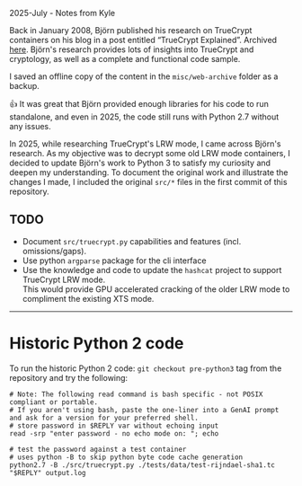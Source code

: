2025-July - Notes from Kyle

Back in January 2008, Björn published his research on TrueCrypt containers on his blog in a post entitled “TrueCrypt Explained”. Archived [here](https://web.archive.org/web/20241205141842/http://blog.bjrn.se/2008/01/truecrypt-explained.html). Björn's research provides lots of insights into TrueCrypt and cryptology, as well as a complete and functional code sample.

I saved an offline copy of the content in the `misc/web-archive` folder as a backup.

👍 It was great that Björn provided enough libraries for his code to run standalone, and even in 2025, the code still runs with Python 2.7 without any issues.

In 2025, while researching TrueCrypt's LRW mode, I came across Björn's research. As my objective was to decrypt some old LRW mode containers, I decided to update Björn's work to Python 3 to satisfy my curiosity and deepen my understanding. To document the original work and illustrate the changes I made, I included the original `src/*` files in the first commit of this repository.

## TODO
- Document `src/truecrypt.py` capabilities and features (incl. omissions/gaps).
- Use python `argparse` package for the cli interface
- Use the knowledge and code to update the `hashcat` project to support TrueCrypt LRW mode.  
  This would provide GPU accelerated cracking of the older LRW mode to compliment the existing XTS mode.

---
# Historic Python 2 code

To run the historic Python 2 code: `git checkout pre-python3` tag from the repository and try the following:

```
# Note: The following read command is bash specific - not POSIX compliant or portable.
# If you aren't using bash, paste the one-liner into a GenAI prompt and ask for a version for your preferred shell.
# store password in $REPLY var without echoing input
read -srp "enter password - no echo mode on: "; echo

# test the password against a test container
# uses python -B to skip python byte code cache generation
python2.7 -B ./src/truecrypt.py ./tests/data/test-rijndael-sha1.tc "$REPLY" output.log
```
